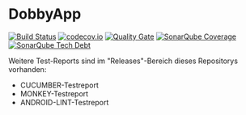 # DobbyApp

[![Build Status](https://circleci.com/gh/MarieKristin/DobbyApp/tree/master.svg?style=shield&circle-token=:circle-token)](https://circleci.com/gh/MarieKristin/DobbyApp) [![codecov.io](https://codecov.io/github/MarieKristin/DobbyApp/coverage.svg?branch=master)](https://codecov.io/gh/MarieKristin/DobbyApp/branch/master) [![Quality Gate](http://sonarqube.it.dh-karlsruhe.de/api/badges/gate?key=DobbyControlApp)](http://193.196.7.25/overview?id=DobbyControlApp) [![SonarQube Coverage](https://img.shields.io/sonar/http/sonarqube.it.dh-karlsruhe.de/DobbyControlApp/coverage.svg?maxAge=2592000)](http://193.196.7.25/overview?id=6710) [![SonarQube Tech Debt](https://img.shields.io/sonar/http/sonarqube.it.dh-karlsruhe.de/DobbyControlApp/tech_debt.svg)](http://193.196.7.25/overview?id=6710) 

Weitere Test-Reports sind im "Releases"-Bereich dieses Repositorys vorhanden:
  - CUCUMBER-Testreport
  - MONKEY-Testreport
  - ANDROID-LINT-Testreport
